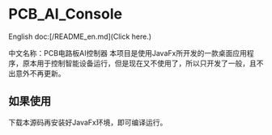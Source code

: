 # PCB_AI_Console

English doc:[/README_en.md](Click here.)

中文名称：PCB电路板AI控制器
本项目是使用JavaFx所开发的一款桌面应用程序，原本用于控制智能设备运行，但是现在又不使用了，所以只开发了一般，且不出意外不再更新。

## 如果使用
下载本源码再安装好JavaFx环境，即可编译运行。


